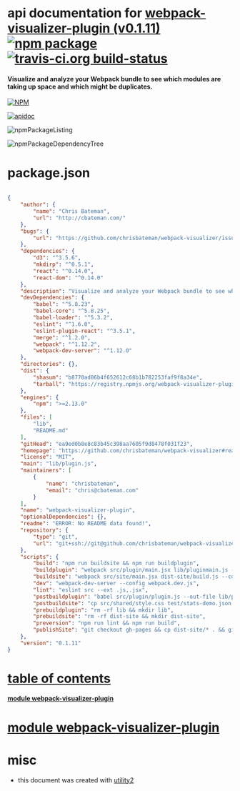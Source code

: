 # api documentation for  [webpack-visualizer-plugin (v0.1.11)](https://github.com/chrisbateman/webpack-visualizer#readme)  [![npm package](https://img.shields.io/npm/v/npmdoc-webpack-visualizer-plugin.svg?style=flat-square)](https://www.npmjs.org/package/npmdoc-webpack-visualizer-plugin) [![travis-ci.org build-status](https://api.travis-ci.org/npmdoc/node-npmdoc-webpack-visualizer-plugin.svg)](https://travis-ci.org/npmdoc/node-npmdoc-webpack-visualizer-plugin)
#### Visualize and analyze your Webpack bundle to see which modules are taking up space and which might be duplicates.

[![NPM](https://nodei.co/npm/webpack-visualizer-plugin.png?downloads=true)](https://www.npmjs.com/package/webpack-visualizer-plugin)

[![apidoc](https://npmdoc.github.io/node-npmdoc-webpack-visualizer-plugin/build/screenCapture.buildNpmdoc.browser._2Fhome_2Ftravis_2Fbuild_2Fnpmdoc_2Fnode-npmdoc-webpack-visualizer-plugin_2Ftmp_2Fbuild_2Fapidoc.html.png)](https://npmdoc.github.io/node-npmdoc-webpack-visualizer-plugin/build/apidoc.html)

![npmPackageListing](https://npmdoc.github.io/node-npmdoc-webpack-visualizer-plugin/build/screenCapture.npmPackageListing.svg)

![npmPackageDependencyTree](https://npmdoc.github.io/node-npmdoc-webpack-visualizer-plugin/build/screenCapture.npmPackageDependencyTree.svg)



# package.json

```json

{
    "author": {
        "name": "Chris Bateman",
        "url": "http://cbateman.com/"
    },
    "bugs": {
        "url": "https://github.com/chrisbateman/webpack-visualizer/issues"
    },
    "dependencies": {
        "d3": "^3.5.6",
        "mkdirp": "^0.5.1",
        "react": "^0.14.0",
        "react-dom": "^0.14.0"
    },
    "description": "Visualize and analyze your Webpack bundle to see which modules are taking up space and which might be duplicates.",
    "devDependencies": {
        "babel": "^5.8.23",
        "babel-core": "^5.8.25",
        "babel-loader": "^5.3.2",
        "eslint": "^1.6.0",
        "eslint-plugin-react": "^3.5.1",
        "merge": "^1.2.0",
        "webpack": "^1.12.2",
        "webpack-dev-server": "^1.12.0"
    },
    "directories": {},
    "dist": {
        "shasum": "b8770ad86b4f652612c68b1b782253faf9f8a34e",
        "tarball": "https://registry.npmjs.org/webpack-visualizer-plugin/-/webpack-visualizer-plugin-0.1.11.tgz"
    },
    "engines": {
        "npm": ">=2.13.0"
    },
    "files": [
        "lib",
        "README.md"
    ],
    "gitHead": "ea9ed0b8e8c83b45c398aa7605f9d8478f031f23",
    "homepage": "https://github.com/chrisbateman/webpack-visualizer#readme",
    "license": "MIT",
    "main": "lib/plugin.js",
    "maintainers": [
        {
            "name": "chrisbateman",
            "email": "chris@cbateman.com"
        }
    ],
    "name": "webpack-visualizer-plugin",
    "optionalDependencies": {},
    "readme": "ERROR: No README data found!",
    "repository": {
        "type": "git",
        "url": "git+ssh://git@github.com/chrisbateman/webpack-visualizer.git"
    },
    "scripts": {
        "build": "npm run buildsite && npm run buildplugin",
        "buildplugin": "webpack src/plugin/main.jsx lib/pluginmain.js --config webpack.prod.js",
        "buildsite": "webpack src/site/main.jsx dist-site/build.js --config webpack.prod.js && babel-node src/site/serverRender.js",
        "dev": "webpack-dev-server --config webpack.dev.js",
        "lint": "eslint src --ext .js,.jsx",
        "postbuildplugin": "babel src/plugin/plugin.js --out-file lib/plugin.js && cp src/shared/style.css lib",
        "postbuildsite": "cp src/shared/style.css test/stats-demo.json dist-site",
        "prebuildplugin": "rm -rf lib && mkdir lib",
        "prebuildsite": "rm -rf dist-site && mkdir dist-site",
        "preversion": "npm run lint && npm run build",
        "publishSite": "git checkout gh-pages && cp dist-site/* . && git add . && git commit -m 'release' && git push origin gh-pages && git checkout master"
    },
    "version": "0.1.11"
}
```



# <a name="apidoc.tableOfContents"></a>[table of contents](#apidoc.tableOfContents)

#### [module webpack-visualizer-plugin](#apidoc.module.webpack-visualizer-plugin)



# <a name="apidoc.module.webpack-visualizer-plugin"></a>[module webpack-visualizer-plugin](#apidoc.module.webpack-visualizer-plugin)



# misc
- this document was created with [utility2](https://github.com/kaizhu256/node-utility2)

